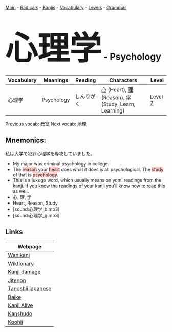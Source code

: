 <style> bigfont {font-size: 100px}</style>
[Main](../README.md) -
[Radicals](../radicals.md) -
[Kanjis](../kanjis.md) -
[Vocabulary](../vocabulary.md) -
[Levels](../levels.md) -
[Grammar](../grammar.md)
# <bigfont> 心理学</bigfont> - Psychology 

| Vocabulary | Meanings | Reading | Characters | Level |
| --- | --- | --- | --- | --- |
| 心理学 | Psychology | しんりがく |  [心](../kanjis/心.md) (Heart), [理](../kanjis/理.md) (Reason), [学](../kanjis/学.md) (Study, Learn, Learning) | [Level 7](../levels/wk_level7.md) |

Previous vocab: [教室](教室.md) Next vocab: [地理](地理.md) 

## Mnemonics:
私は大学で犯罪心理学を専攻していました。
* My major was criminal psychology in college.
* The <span style="background-color:#ffcccb"> reason</span> your <span style="background-color:#ffcccb"> heart</span> does what it does is all psychological. The <span style="background-color:#ffcccb"> study</span> of that is <span style="background-color:#ffcccb"> psychology</span>.
* This is a jukugo word, which usually means on'yomi readings from the kanji. If you know the readings of your kanji you'll know how to read this as well.
* 心, 理, 学
* Heart, Reason, Study
* [sound:心理学_b.mp3]
* [sound:心理学_g.mp3]


## Links 

| Webpage |
| --- |
| [Wanikani          ](https://www.wanikani.com/kanji/心理学) |
| [Wiktionary        ](https://en.wiktionary.org/wiki/心理学) |
| [Kanji damage      ](http://www.kanjidamage.com/kanji/search?utf8=✓&q=心理学) |
| [Jitenon           ](https://jitenon.com/kanji/心理学) |
| [Tanoshii japanese ](https://www.tanoshiijapanese.com/dictionary/kanji.cfm?k=心理学) |
| [Baike             ](https://baike.baidu.com/item/心理学) |
| [Kanji Alive       ](https://app.kanjialive.com/心理学) |
| [Kanshudo          ](https://www.kanshudo.com/searchmn?q=心理学) |
| [Koohii            ](https://kanji.koohii.com/study/kanji/心理学) |
